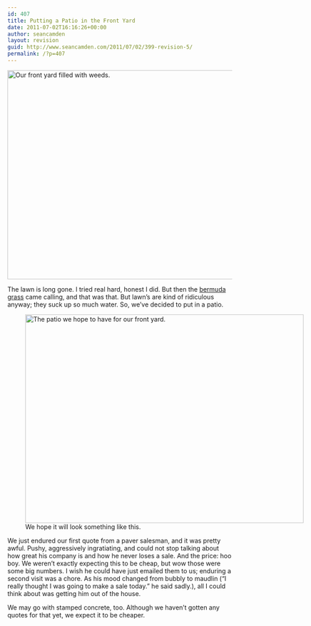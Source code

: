 ```yaml
---
id: 407
title: Putting a Patio in the Front Yard
date: 2011-07-02T16:16:26+00:00
author: seancamden
layout: revision
guid: http://www.seancamden.com/2011/07/02/399-revision-5/
permalink: /?p=407
---
```

<img src="http://www.seancamden.com/wp-content/uploads/2011/07/our-front-yard-with-weeds.jpg" alt="Our front yard filled with weeds." title="our-front-yard-with-weeds" width="625" height="469" class="alignnone size-full wp-image-401" srcset="http://seancamden.cosm/wp-content/uploads/2011/07/our-front-yard-with-weeds.jpg 625w, http://seancamden.cosm/wp-content/uploads/2011/07/our-front-yard-with-weeds-300x225.jpg 300w" sizes="(max-width: 625px) 100vw, 625px" />
  
The lawn is long gone. I tried real hard, honest I did. But then the [bermuda grass](http://www.ppws.vt.edu/scott/weed_id/cynda.htm) came calling, and that was that. But lawn&#8217;s are kind of ridiculous anyway; they suck up so much water. So, we&#8217;ve decided to put in a patio.
  
<figure id="attachment_402" style="width: 624px" class="wp-caption alignnone"><img src="http://www.seancamden.com/wp-content/uploads/2011/07/front-yard-2015-bricks-2d.jpg" alt="The patio we hope to have for our front yard." title="front-yard-2015-bricks-2d" width="624" height="468" class="size-full wp-image-402" srcset="http://seancamden.cosm/wp-content/uploads/2011/07/front-yard-2015-bricks-2d.jpg 624w, http://seancamden.cosm/wp-content/uploads/2011/07/front-yard-2015-bricks-2d-300x225.jpg 300w" sizes="(max-width: 624px) 100vw, 624px" /><figcaption class="wp-caption-text">We hope it will look something like this.</figcaption></figure>
  
We just endured our first quote from a paver salesman, and it was pretty awful. Pushy, aggressively ingratiating, and could not stop talking about how great his company is and how he never loses a sale. And the price: hoo boy. We weren&#8217;t exactly expecting this to be cheap, but wow those were some big numbers. I wish he could have just emailed them to us; enduring a second visit was a chore. As his mood changed from bubbly to maudlin (&#8220;I really thought I was going to make a sale today.&#8221; he said sadly.), all I could think about was getting him out of the house.

We may go with stamped concrete, too. Although we haven&#8217;t gotten any quotes for that yet, we expect it to be cheaper.